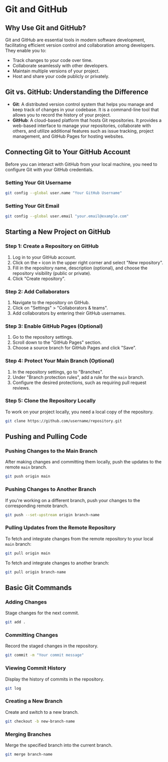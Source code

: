 # Git and GitHub

## Why Use Git and GitHub?

Git and GitHub are essential tools in modern software development, facilitating
efficient version control and collaboration among developers. They enable you
to:

- Track changes to your code over time.
- Collaborate seamlessly with other developers.
- Maintain multiple versions of your project.
- Host and share your code publicly or privately.

## Git vs. GitHub: Understanding the Difference

- **Git**: A distributed version control system that helps you manage and keep
  track of changes in your codebase. It is a command-line tool that allows you
  to record the history of your project.
- **GitHub**: A cloud-based platform that hosts Git repositories. It provides a
  web-based interface to manage your repositories, collaborate with others, and
  utilize additional features such as issue tracking, project management, and
  GitHub Pages for hosting websites.

## Connecting Git to Your GitHub Account

Before you can interact with GitHub from your local machine, you need to
configure Git with your GitHub credentials.

### Setting Your Git Username

```sh
git config --global user.name "Your GitHub Username"
```

### Setting Your Git Email

```sh
git config --global user.email "your.email@example.com"
```

## Starting a New Project on GitHub

### Step 1: Create a Repository on GitHub

1. Log in to your GitHub account.
2. Click on the `+` icon in the upper right corner and select "New repository".
3. Fill in the repository name, description (optional), and choose the
   repository visibility (public or private).
4. Click "Create repository".

### Step 2: Add Collaborators

1. Navigate to the repository on GitHub.
2. Click on "Settings" > "Collaborators & teams".
3. Add collaborators by entering their GitHub usernames.

### Step 3: Enable GitHub Pages (Optional)

1. Go to the repository settings.
2. Scroll down to the "GitHub Pages" section.
3. Choose a source branch for GitHub Pages and click "Save".

### Step 4: Protect Your Main Branch (Optional)

1. In the repository settings, go to "Branches".
2. Under "Branch protection rules", add a rule for the `main` branch.
3. Configure the desired protections, such as requiring pull request reviews.

### Step 5: Clone the Repository Locally

To work on your project locally, you need a local copy of the repository.

```sh
git clone https://github.com/username/repository.git
```

## Pushing and Pulling Code

### Pushing Changes to the Main Branch

After making changes and committing them locally, push the updates to the remote
`main` branch.

```sh
git push origin main
```

### Pushing Changes to Another Branch

If you're working on a different branch, push your changes to the corresponding
remote branch.

```sh
git push --set-upstream origin branch-name
```

### Pulling Updates from the Remote Repository

To fetch and integrate changes from the remote repository to your local `main`
branch:

```sh
git pull origin main
```

To fetch and integrate changes to another branch:

```sh
git pull origin branch-name
```

## Basic Git Commands

### Adding Changes

Stage changes for the next commit.

```sh
git add .
```

### Committing Changes

Record the staged changes in the repository.

```sh
git commit -m "Your commit message"
```

### Viewing Commit History

Display the history of commits in the repository.

```sh
git log
```

### Creating a New Branch

Create and switch to a new branch.

```sh
git checkout -b new-branch-name
```

### Merging Branches

Merge the specified branch into the current branch.

```sh
git merge branch-name
```
